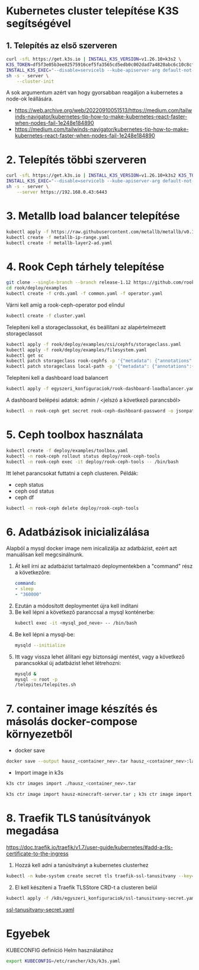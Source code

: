 # Kubernetes cluster telepítése K3S segítségével

## 1. Telepítés az első szerveren

```bash
curl -sfL https://get.k3s.io | INSTALL_K3S_VERSION=v1.26.10+k3s2 \
K3S_TOKEN=df5f3e05b3ee02575916cef5fa3565cd5edb0c002dad7a4820abc6c10c8cfd10 \
INSTALL_K3S_EXEC="--disable=servicelb --kube-apiserver-arg default-not-ready-toleration-seconds=60 --kube-apiserver-arg default-unreachable-toleration-seconds=60 --kube-controller-arg node-monitor-period=10s --kube-controller-arg pod-eviction-timeout=20s --kube-controller-arg node-monitor-grace-period=30s --kubelet-arg node-status-update-frequency=3s" \
sh -s - server \
    --cluster-init
```
A sok argumentum azért van hogy gyorsabban reagáljon a kubernetes a node-ok leállására.
- https://web.archive.org/web/20220910051513/https://medium.com/tailwinds-navigator/kubernetes-tip-how-to-make-kubernetes-react-faster-when-nodes-fail-1e248e184890
- https://medium.com/tailwinds-navigator/kubernetes-tip-how-to-make-kubernetes-react-faster-when-nodes-fail-1e248e184890

# 2. Telepítés többi szerveren

```bash
curl -sfL https://get.k3s.io | INSTALL_K3S_VERSION=v1.26.10+k3s2 K3S_TOKEN=df5f3e05b3ee02575916cef5fa3565cd5edb0c002dad7a4820abc6c10c8cfd10 \
INSTALL_K3S_EXEC="--disable=servicelb --kube-apiserver-arg default-not-ready-toleration-seconds=60 --kube-apiserver-arg default-unreachable-toleration-seconds=60 --kube-controller-arg node-monitor-period=10s --kube-controller-arg pod-eviction-timeout=20s --kube-controller-arg node-monitor-grace-period=30s --kubelet-arg node-status-update-frequency=3s" \
sh -s - server \
    --server https://192.168.0.43:6443
```

# 3. Metallb load balancer telepítése

```bash
kubectl apply -f https://raw.githubusercontent.com/metallb/metallb/v0.13.12/config/manifests/metallb-native.yaml
kubectl create -f metallb-ip-range.yaml
kubectl create -f metallb-layer2-ad.yaml
```

# 4. Rook Ceph tárhely telepítése

```bash
git clone --single-branch --branch release-1.12 https://github.com/rook/rook.git
cd rook/deploy/examples
kubectl create -f crds.yaml -f common.yaml -f operator.yaml
```

Várni kell amíg a rook-ceph-operator pod elindul

```bash
kubectl create -f cluster.yaml
```

Telepíteni kell a storageclassokat, és beállítani az alapértelmezett storageclassot

```bash
kubectl apply -f rook/deploy/examples/csi/cephfs/storageclass.yaml
kubectl apply -f rook/deploy/examples/filesystem.yaml
kubectl get sc
kubectl patch storageclass rook-cephfs -p '{"metadata": {"annotations":{"storageclass.kubernetes.io/is-default-class":"true"}}}'
kubectl patch storageclass local-path -p '{"metadata": {"annotations":{"storageclass.kubernetes.io/is-default-class":"false"}}}'
```

Telepíteni kell a dashboard load balancert

```bash
kubectl apply -f egyszeri_konfiguraciok/rook-dashboard-loadbalancer.yaml
```

A dashboard belépési adatok: admin / <jelszó a következő parancsból>

```bash
kubectl -n rook-ceph get secret rook-ceph-dashboard-password -o jsonpath="{['data']['password']}" | base64 --decode && echo
```

# 5. Ceph toolbox használata

```bash
kubectl create -f deploy/examples/toolbox.yaml
kubectl -n rook-ceph rollout status deploy/rook-ceph-tools
kubectl -n rook-ceph exec -it deploy/rook-ceph-tools -- /bin/bash
```

Itt lehet parancsokat futtatni a ceph clusteren.
Példák:
- ceph status
- ceph osd status
- ceph df

```bash
kubectl -n rook-ceph delete deploy/rook-ceph-tools
```

# 6. Adatbázisok inicializálása

Alapból a mysql docker image nem inicalizálja az adatbázist, ezért azt manuálisan kell megcsinálnunk.
1.  Át kell írni az adatbázist tartalmazó deploymentekben a "command" rész a következőre:
    ```yaml
    command:
    - sleep
    - "360000"
    ```
2. Ezután a módosított deploymentet újra kell indítani
3. Be kell lépni a következő paranccsal a mysql konténerbe:
    ```bash
    kubectl exec -it <mysql_pod_neve> -- /bin/bash
    ```
4. Be kell lépni a mysql-be:
    ```bash
    mysqld --initialize
    ```
5. Itt vagy vissza lehet állítani egy biztonsági mentést, vagy a következő parancsokkal új adatbázist lehet létrehozni:
    ```bash
    mysqld &
    mysql -u root -p
    /telepites/telepites.sh
    ```

# 7. container image készítés és másolás docker-compose környezetből

- docker save
```bash
docker save --output hausz_<container_nev>.tar hausz_<container_nev>:latest
```
- Import image in k3s
```bash
k3s ctr images import ./hausz_<container_nev>.tar

k3s ctr image import hausz-minecraft-server.tar ; k3s ctr image import hausz-navidrome.tar ; k3s ctr image import hausz-teamspeak.tar ; k3s ctr image import hausz-teamspeak_adatbazis.tar ; k3s ctr image import hausz-torrent-tracker.tar ; k3s ctr image import hausz-vaultwarden.tar ; k3s ctr image import hausz-webszerver.tar ; k3s ctr image import hausz-adatbazis.tar ; k3s ctr image import hausz-karbantarto.tar
```

# 8. Traefik TLS tanúsítványok megadása

https://doc.traefik.io/traefik/v1.7/user-guide/kubernetes/#add-a-tls-certificate-to-the-ingress

1. Hozzá kell adni a tanúsítványt a kubernetes clusterhez
```bash
kubectl -n kube-system create secret tls traefik-ssl-tanusitvany --key=privkey.pem --cert=fullchain.pem
```

2. El kell készíteni a Traefik TLSStore CRD-t a clusteren belül
```bash
kubectl apply -f /k8s/egyszeri_konfiguraciok/ssl-tanusitvany-secret.yaml
```

[ssl-tanusitvany-secret.yaml](/k8s/egyszeri_konfiguraciok/ssl-tanusitvany-secret.yaml)

# Egyebek

KUBECONFIG definíció Helm használatához

```bash
export KUBECONFIG=/etc/rancher/k3s/k3s.yaml
```